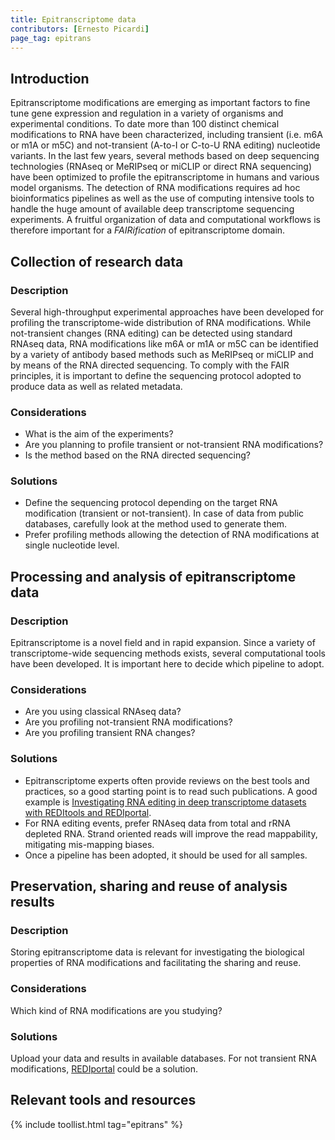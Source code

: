```yaml
---
title: Epitranscriptome data
contributors: [Ernesto Picardi]
page_tag: epitrans
---
```


## Introduction
Epitranscriptome modifications are emerging as important factors to fine tune gene expression and regulation in a variety of organisms and experimental conditions. To date more than 100 distinct chemical modifications to RNA have been characterized, including transient (i.e. m6A or m1A or m5C) and not-transient (A-to-I or C-to-U RNA editing) nucleotide variants. In the last few years, several methods based on deep sequencing technologies (RNAseq or MeRIPseq or miCLIP or direct RNA sequencing) have been optimized to profile the epitranscriptome in humans and various model organisms. The detection of RNA modifications requires ad hoc bioinformatics pipelines as well as the use of computing intensive tools to handle the huge amount of available deep transcriptome sequencing experiments. A fruitful organization of data and computational workflows is therefore important for a *FAIRification* of epitranscriptome domain.

## Collection of research data
 
### Description
Several high-throughput experimental approaches have been developed for profiling the transcriptome-wide distribution of RNA modifications. While not-transient changes (RNA editing) can be detected using standard RNAseq data, RNA modifications like m6A or m1A or m5C can be identified by a variety of antibody based methods such as MeRIPseq or miCLIP and by means of the RNA directed sequencing. To comply with the FAIR principles, it is important to define the sequencing protocol adopted to produce data as well as related metadata. 

### Considerations
- What is the aim of the experiments? 
- Are you planning to profile transient or not-transient RNA modifications?
- Is the method based on the RNA directed sequencing?

### Solutions
- Define the sequencing protocol depending on the target RNA modification (transient or not-transient). In case of data from public databases, carefully look at the method used to generate them.
- Prefer profiling methods allowing the detection of RNA modifications at single nucleotide level.

## Processing and analysis of epitranscriptome data

### Description
Epitranscriptome is a novel field and in rapid expansion. Since a variety of transcriptome-wide sequencing methods exists, several computational tools have been developed. It is important here to decide which pipeline to adopt.

### Considerations
- Are you using classical RNAseq data?
- Are you profiling not-transient RNA modifications?
- Are you profiling transient RNA changes?

### Solutions
- Epitranscriptome experts often provide reviews on the best tools and practices, so a good starting point is to read such publications. A good example is [Investigating RNA editing in deep transcriptome datasets with REDItools and REDIportal](https://www.nature.com/articles/s41596-019-0279-7).
- For RNA editing events, prefer RNAseq data from total and rRNA depleted RNA. Strand oriented reads will improve the read mappability, mitigating mis-mapping biases.
- Once a pipeline has been adopted, it should be used for all samples.

## Preservation, sharing and reuse of analysis results

### Description
Storing epitranscriptome data is relevant for investigating the biological properties of RNA modifications and facilitating the sharing and reuse.

### Considerations
Which kind of RNA modifications are you studying?

### Solutions
Upload your data and results in available databases. For not transient RNA modifications, [REDIportal](http://srv00.recas.ba.infn.it/atlas/) could be a solution.

## Relevant tools and resources  
<!--- Automatically generated table; edit the TAG below to the tag for this page, so that tools that have this page's tag are listed here. You can get the tag for this page from the [list of tags](https://github.com/elixir-europe/rdmkit/blob/master/_data/tags.yml). If it isn't listed there, please raise an issue.--->

{% include toollist.html tag="epitrans" %}
